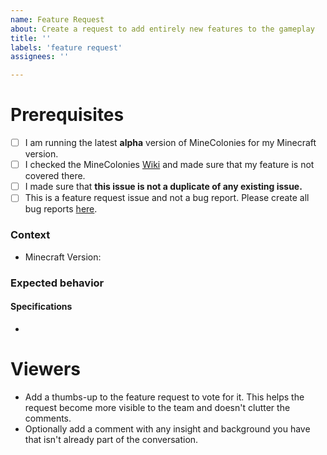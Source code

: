 ```yaml
---
name: Feature Request
about: Create a request to add entirely new features to the gameplay
title: ''
labels: 'feature request'
assignees: ''

---
```

# Prerequisites

- [ ] I am running the latest **alpha** version of MineColonies for my Minecraft version.
- [ ] I checked the MineColonies [Wiki](https://wiki.minecolonies.ldtteam.com/) and made sure that my feature is not covered there.
- [ ] I made sure that **this issue is not a duplicate of any existing issue.**
- [ ] This is a feature request issue and not a bug report. Please create all bug reports [here](https://github.com/ldtteam/minecolonies/issues).

<!-- Please fill out this template as best as possible, this will help
     us to understand your issue much easier. -->

### Context

- Minecraft Version:

### Expected behavior

<!-- Describe the new feature in as much detail as possible. -->

#### Specifications

*

# Viewers

* Add a thumbs-up to the feature request to vote for it. This helps the request become more visible to the team and doesn't clutter the comments.
* Optionally add a comment with any insight and background you have that isn't already part of the conversation.
